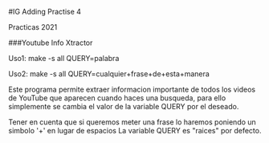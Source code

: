 #IG Adding Practise 4

Practicas 2021

###Youtube Info Xtractor

Uso1: make -s all QUERY=palabra

Uso2: make -s all QUERY=cualquier+frase+de+esta+manera

Este programa permite extraer informacion importante de todos los videos de YouTube que aparecen cuando haces una busqueda, para ello simplemente se cambia el valor de la variable QUERY por el deseado.

Tener en cuenta que si queremos meter una frase lo haremos poniendo un simbolo '+' en lugar de espacios
La variable QUERY es "raices" por defecto.
